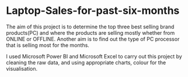 # Laptop-Sales-for-past-six-months

The aim of this project is to determine the top three best selling brand products(PC) and where the products are selling mostly whether from ONLINE or OFFLINE. Another aim is to find out the type of PC processor that is selling most for the months.

I used Microsoft Power BI and Microsoft Excel to carry out this project by cleaning the raw data, and using appropriate charts, colour for the visualisation.
